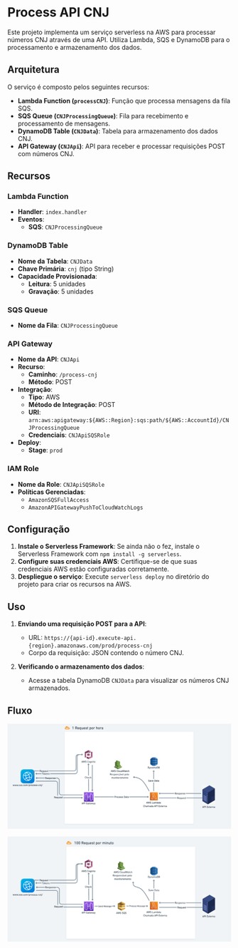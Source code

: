 # Process API CNJ

Este projeto implementa um serviço serverless na AWS para processar números CNJ através de uma API. Utiliza Lambda, SQS e DynamoDB para o processamento e armazenamento dos dados.

## Arquitetura

O serviço é composto pelos seguintes recursos:

- **Lambda Function (`processCNJ`)**: Função que processa mensagens da fila SQS.
- **SQS Queue (`CNJProcessingQueue`)**: Fila para recebimento e processamento de mensagens.
- **DynamoDB Table (`CNJData`)**: Tabela para armazenamento dos dados CNJ.
- **API Gateway (`CNJApi`)**: API para receber e processar requisições POST com números CNJ.

## Recursos

### Lambda Function

- **Handler**: `index.handler`
- **Eventos**:
  - **SQS**: `CNJProcessingQueue`

### DynamoDB Table

- **Nome da Tabela**: `CNJData`
- **Chave Primária**: `cnj` (tipo String)
- **Capacidade Provisionada**:
  - **Leitura**: 5 unidades
  - **Gravação**: 5 unidades

### SQS Queue

- **Nome da Fila**: `CNJProcessingQueue`

### API Gateway

- **Nome da API**: `CNJApi`
- **Recurso**:
  - **Caminho**: `/process-cnj`
  - **Método**: POST
- **Integração**:
  - **Tipo**: AWS
  - **Método de Integração**: POST
  - **URI**: `arn:aws:apigateway:${AWS::Region}:sqs:path/${AWS::AccountId}/CNJProcessingQueue`
  - **Credenciais**: `CNJApiSQSRole`
- **Deploy**:
  - **Stage**: `prod`

### IAM Role

- **Nome da Role**: `CNJApiSQSRole`
- **Políticas Gerenciadas**:
  - `AmazonSQSFullAccess`
  - `AmazonAPIGatewayPushToCloudWatchLogs`

## Configuração

1. **Instale o Serverless Framework**: Se ainda não o fez, instale o Serverless Framework com `npm install -g serverless`.
2. **Configure suas credenciais AWS**: Certifique-se de que suas credenciais AWS estão configuradas corretamente.
3. **Despliegue o serviço**: Execute `serverless deploy` no diretório do projeto para criar os recursos na AWS.

## Uso

1. **Enviando uma requisição POST para a API**:
   - URL: `https://{api-id}.execute-api.{region}.amazonaws.com/prod/process-cnj`
   - Corpo da requisição: JSON contendo o número CNJ.

2. **Verificando o armazenamento dos dados**:
   - Acesse a tabela DynamoDB `CNJData` para visualizar os números CNJ armazenados.

## Fluxo

![Descrição da Imagem](./images/modelo-1-request-por-hora.png)

![Descrição da Imagem](./images/modelo-100-request-por-minuto.png)
